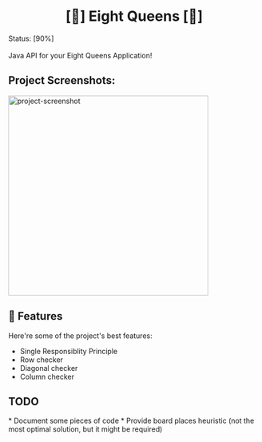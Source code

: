 <h1 align="center" id="title">[👸] Eight Queens [👸]</h1>

<p id="description">Status: [90%]<br><br>Java API for your Eight Queens Application!</p>

<h2>Project Screenshots:</h2>

<img src="https://solarianprogrammer.com/images/2017/11/20/queens_attack_patterns.png" alt="project-screenshot" width="400" height="400/">

  
  
<h2>🧐 Features</h2>

Here're some of the project's best features:

*   Single Responsiblity Principle
*   Row checker
*   Diagonal checker
*   Column checker

<h2> TODO </h2>
*  Document some pieces of code
*  Provide board places heuristic (not the most optimal solution, but it might be required)
 
